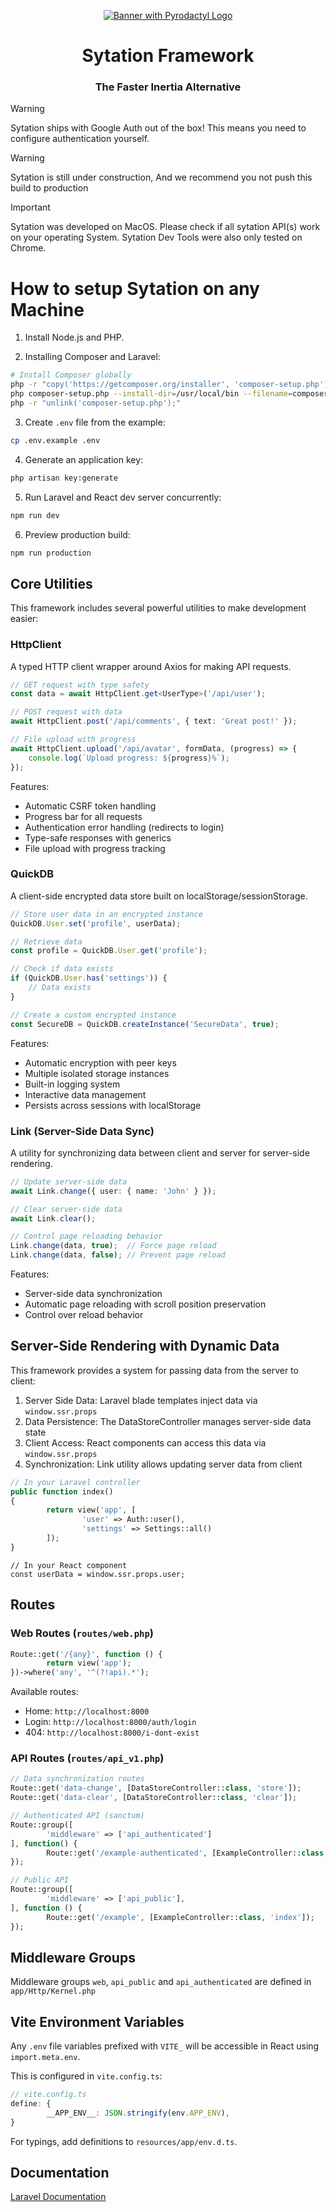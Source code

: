 <p align="center">
  <a href="nadhi.dev">
    <img src="https://i.ibb.co/svXmNbNZ/WARNING-2-modified.png" alt="Banner with Pyrodactyl Logo">
  </a>

</p>

<p align="center">
 
 <!---<a aria-label="Join the Pyrodactyl community on Discord" href="https://discord.gg/UhuYKKK2uM?utm_source=githubreadme&utm_medium=readme&utm_campaign=OSSLAUNCH&utm_id=OSSLAUNCH"><img alt="" src="https://i.imgur.com/qSfKisV.png"></a>
</p>-->

<h1 align="center">Sytation Framework</h1>
<h3 align="center">The Faster Inertia Alternative</h3>

> [!WARNING]
> Sytation ships with Google Auth out of the box! This means you need to configure authentication yourself.

> [!WARNING]
> Sytation is still under construction, And we recommend you not push this build to production

> [!IMPORTANT]
> Sytation was developed on MacOS. Please check if all sytation API(s) work on your operating System. Sytation Dev Tools were also only tested on Chrome.









# How to setup Sytation on any Machine

1. Install Node.js and PHP. 

2. Installing Composer and Laravel:
```bash
# Install Composer globally
php -r "copy('https://getcomposer.org/installer', 'composer-setup.php');"
php composer-setup.php --install-dir=/usr/local/bin --filename=composer
php -r "unlink('composer-setup.php');"
```



3. Create `.env` file from the example:
```bash
cp .env.example .env
```

4. Generate an application key:
```bash
php artisan key:generate
```



5. Run Laravel and React dev server concurrently:
```bash
npm run dev
```

6. Preview production build:
```bash
npm run production
```

## Core Utilities

This framework includes several powerful utilities to make development easier:

### HttpClient

A typed HTTP client wrapper around Axios for making API requests.

```typescript
// GET request with type safety
const data = await HttpClient.get<UserType>('/api/user');

// POST request with data
await HttpClient.post('/api/comments', { text: 'Great post!' });

// File upload with progress
await HttpClient.upload('/api/avatar', formData, (progress) => {
    console.log(`Upload progress: ${progress}%`);
});
```

Features:
- Automatic CSRF token handling
- Progress bar for all requests
- Authentication error handling (redirects to login)
- Type-safe responses with generics
- File upload with progress tracking

### QuickDB

A client-side encrypted data store built on localStorage/sessionStorage.

```typescript
// Store user data in an encrypted instance
QuickDB.User.set('profile', userData);

// Retrieve data
const profile = QuickDB.User.get('profile');

// Check if data exists
if (QuickDB.User.has('settings')) {
    // Data exists
}

// Create a custom encrypted instance
const SecureDB = QuickDB.createInstance('SecureData', true);
```

Features:
- Automatic encryption with peer keys
- Multiple isolated storage instances
- Built-in logging system
- Interactive data management
- Persists across sessions with localStorage

### Link (Server-Side Data Sync)

A utility for synchronizing data between client and server for server-side rendering.

```typescript
// Update server-side data
await Link.change({ user: { name: 'John' } });

// Clear server-side data
await Link.clear();

// Control page reloading behavior
Link.change(data, true);  // Force page reload
Link.change(data, false); // Prevent page reload
```

Features:
- Server-side data synchronization
- Automatic page reloading with scroll position preservation
- Control over reload behavior

## Server-Side Rendering with Dynamic Data

This framework provides a system for passing data from the server to client:

1. Server Side Data: Laravel blade templates inject data via `window.ssr.props`
2. Data Persistence: The DataStoreController manages server-side data state
3. Client Access: React components can access this data via `window.ssr.props`
4. Synchronization: Link utility allows updating server data from client

```php
// In your Laravel controller
public function index()
{
        return view('app', [
                'user' => Auth::user(),
                'settings' => Settings::all()
        ]);
}
```

```tsx
// In your React component
const userData = window.ssr.props.user;
```

## Routes 

### Web Routes (`routes/web.php`)

```php
Route::get('/{any}', function () {
        return view('app');
})->where('any', '^(?!api).*');
```

Available routes:
- Home: `http://localhost:8000`
- Login: `http://localhost:8000/auth/login`
- 404: `http://localhost:8000/i-dont-exist`

### API Routes (`routes/api_v1.php`)

```php
// Data synchronization routes
Route::get('data-change', [DataStoreController::class, 'store']);
Route::get('data-clear', [DataStoreController::class, 'clear']);

// Authenticated API (sanctum)
Route::group([
        'middleware' => ['api_authenticated']
], function() {
        Route::get('/example-authenticated', [ExampleController::class, 'authenticated']);
});

// Public API
Route::group([
        'middleware' => ['api_public'],
], function () {
        Route::get('/example', [ExampleController::class, 'index']);
});
```

## Middleware Groups 

Middleware groups `web`, `api_public` and `api_authenticated` are defined in `app/Http/Kernel.php`

## Vite Environment Variables

Any `.env` file variables prefixed with `VITE_` will be accessible in React using `import.meta.env`.

This is configured in `vite.config.ts`:

```typescript
// vite.config.ts
define: {
        __APP_ENV__: JSON.stringify(env.APP_ENV),
}
```

For typings, add definitions to `resources/app/env.d.ts`.

## Documentation

[Laravel Documentation](https://laravel.com/docs/10.x)
